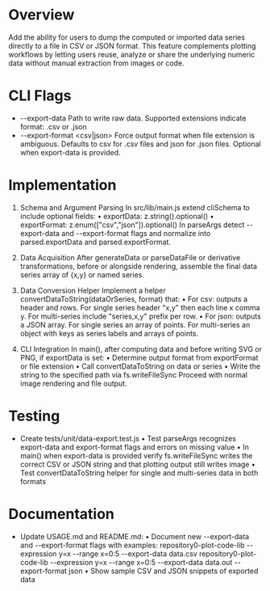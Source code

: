 # Overview
Add the ability for users to dump the computed or imported data series directly to a file in CSV or JSON format. This feature complements plotting workflows by letting users reuse, analyze or share the underlying numeric data without manual extraction from images or code.

# CLI Flags
- --export-data <path>   Path to write raw data. Supported extensions indicate format: .csv or .json
- --export-format <csv|json>   Force output format when file extension is ambiguous. Defaults to csv for .csv files and json for .json files. Optional when export-data is provided.

# Implementation
1. Schema and Argument Parsing
   In src/lib/main.js extend cliSchema to include optional fields:
     • exportData: z.string().optional()
     • exportFormat: z.enum(["csv","json"]).optional()
   In parseArgs detect --export-data and --export-format flags and normalize into parsed.exportData and parsed.exportFormat.

2. Data Acquisition
   After generateData or parseDataFile or derivative transformations, before or alongside rendering, assemble the final data series array of {x,y} or named series.

3. Data Conversion Helper
   Implement a helper convertDataToString(dataOrSeries, format) that:
     • For csv: outputs a header and rows. For single series header "x,y" then each line x comma y. For multi-series include "series,x,y" prefix per row.
     • For json: outputs a JSON array. For single series an array of points. For multi-series an object with keys as series labels and arrays of points.

4. CLI Integration
   In main(), after computing data and before writing SVG or PNG, if exportData is set:
     • Determine output format from exportFormat or file extension
     • Call convertDataToString on data or series
     • Write the string to the specified path via fs.writeFileSync
   Proceed with normal image rendering and file output.

# Testing
- Create tests/unit/data-export.test.js
  • Test parseArgs recognizes export-data and export-format flags and errors on missing value
  • In main() when export-data is provided verify fs.writeFileSync writes the correct CSV or JSON string and that plotting output still writes image
  • Test convertDataToString helper for single and multi-series data in both formats

# Documentation
- Update USAGE.md and README.md:
  • Document new --export-data and --export-format flags with examples:
      repository0-plot-code-lib --expression y=x --range x=0:5 --export-data data.csv
      repository0-plot-code-lib --expression y=x --range x=0:5 --export-data data.out --export-format json
  • Show sample CSV and JSON snippets of exported data